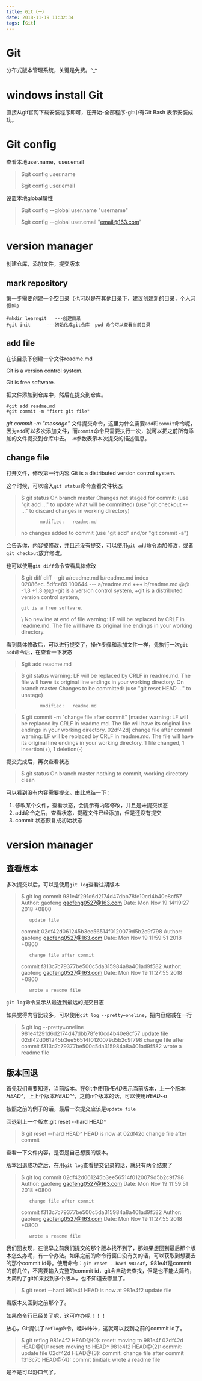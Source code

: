 ```yaml
---
title: Git（一）
date: 2018-11-19 11:32:34
tags: [Git]
---
```


# Git

分布式版本管理系统，关键是免费。^_^

# windows install Git

直接从git官网下载安装程序即可，在开始-全部程序-git中有Git Bash 表示安装成功。

# Git config

查看本地user.name，user.email

>    $git config user.name
>
>    $git config user.email

设置本地global属性

>    $git config --global user.name "username"
>
>    $git config --global user.email "email@163.com"

# version manager

创建仓库，添加文件，提交版本

<!-- more -->

## mark repository

第一步需要创建一个空目录（也可以是在其他目录下，建议创建新的目录，个人习惯哈）

```shll
#mkdir learngit   ---创建目录
#git init      ---初始化成git仓库  pwd 命令可以查看当前目录
```

## add file

在该目录下创建一个文件readme.md

Git is a version control system.

Git is free software.

把文件添加到仓库中，然后在提交到仓库。

```shll
#git add readme.md
#git commit -m "fisrt git file"
```

*git commit -m "message"* 文件提交命令，这里为什么需要`add`和`commit`命令呢，因为`add`可以多次添加文件，而`commit`命令只需要执行一次，就可以把之前所有添加的文件提交到仓库中去。 `-m`参数表示本次提交的描述信息。

## change file

打开文件，修改第一行内容  Git is a distributed version control system.

这个时候，可以输入`git status`命令查看文件状态

>    $ git status
>    On branch master
>    Changes not staged for commit:
>      (use "git add <file>..." to update what will be committed)
>      (use "git checkout -- <file>..." to discard changes in working directory)
>
>            modified:   readme.md
>
>    no changes added to commit (use "git add" and/or "git commit -a")
>

会告诉你，内容被修改，并且还没有提交，可以使用`git add`命令添加修改，或者`git checkout`放弃修改。

也可以使用`git diff`命令查看具体修改

>    $ git diff
>    diff --git a/readme.md b/readme.md
>    index 02086ec..5dfce89 100644
>    --- a/readme.md
>    +++ b/readme.md
>    @@ -1,3 +1,3 @@
>    -git is a version control system,
>    +git is a distributed version control system,
>
>     git is a free software.
>    \ No newline at end of file
>    warning: LF will be replaced by CRLF in readme.md.
>    The file will have its original line endings in your working directory.
>

看到具体修改后，可以进行提交了，操作步骤和添加文件一样，先执行一次`git add`命令后，在查看一下状态

>    $git add readme.md

>    $ git status
>    warning: LF will be replaced by CRLF in readme.md.
>    The file will have its original line endings in your working directory.
>    On branch master
>    Changes to be committed:
>      (use "git reset HEAD <file>..." to unstage)
>
>            modified:   readme.md

>    $ git commit -m "change file after commit"
>    [master warning: LF will be replaced by CRLF in readme.md.
>    The file will have its original line endings in your working directory.
>    02df42d] change file after commit
>    warning: LF will be replaced by CRLF in readme.md.
>    The file will have its original line endings in your working directory.
>     1 file changed, 1 insertion(+), 1 deletion(-)

提交完成后，再次查看状态

>    $ git status
>    On branch master
>    nothing to commit, working directory clean

可以看到没有内容需要提交。由此总结一下：

1.   修改某个文件，查看状态，会提示有内容修改，并且是未提交状态
2.   add命令之后，查看状态，提醒文件已经添加，但是还没有提交
3.   commit 状态恢复成初始状态

# version manager

## 查看版本

多次提交以后，可以是使用`git log`查看往期版本

>    $ git log
>    commit 981e4f291d6d2174d47dbb78fe10cd4b40e8cf57
>    Author: gaofeng <gaofeng0527@163.com>
>    Date:   Mon Nov 19 14:19:27 2018 +0800
>
>        update file
>
>    commit 02df42d061245b3ee56514f0120079d5b2c9f798
>    Author: gaofeng <gaofeng0527@163.com>
>    Date:   Mon Nov 19 11:59:51 2018 +0800
>
>        change file after commit
>
>    commit f313c7c79377be500c5da315984a8a401ad9f582
>    Author: gaofeng <gaofeng0527@163.com>
>    Date:   Mon Nov 19 11:27:55 2018 +0800
>
>        wrote a readme file

`git log`命令显示从最近到最远的提交日志

如果觉得内容比较多，可以使用`git log --pretty=oneline`，把内容缩减在一行

>    $ git log --pretty=oneline
>    981e4f291d6d2174d47dbb78fe10cd4b40e8cf57 update file
>    02df42d061245b3ee56514f0120079d5b2c9f798 change file after commit
>    f313c7c79377be500c5da315984a8a401ad9f582 wrote a readme file

## 版本回退

首先我们需要知道，当前版本。在Git中使用*HEAD*表示当前版本，上一个版本*HEAD^*，上上个版本*HEAD^^*，之前n个版本的话，可以使用*HEAD~n*

按照之前的例子的话，最后一次提交应该是`update file`

回退到上一个版本:git reset --hard HEAD^

>    $ git reset --hard HEAD^
>    HEAD is now at 02df42d change file after commit

查看一下文件内容，是否是自己想要的版本。

版本回退成功之后，在用`git log`查看提交记录的话，就只有两个结果了

>    $ git log
>    commit 02df42d061245b3ee56514f0120079d5b2c9f798
>    Author: gaofeng <gaofeng0527@163.com>
>    Date:   Mon Nov 19 11:59:51 2018 +0800
>
>        change file after commit
>
>    commit f313c7c79377be500c5da315984a8a401ad9f582
>    Author: gaofeng <gaofeng0527@163.com>
>    Date:   Mon Nov 19 11:27:55 2018 +0800
>
>        wrote a readme file

我们回发现，在很早之前我们提交的那个版本找不到了，那如果想回到最后那个版本怎么办呢，有一个办法。如果之前的命令行窗口没有关的话，可以获取到想要去的那个commit id号。使用命令：`git reset --hard 981e4f`，981e4f是commit的前几位，不需要输入完整的commit id，git会自动去查找，但是也不能太简约，太简约了git如果找到多个版本，也不知道去哪里了。

>    $ git reset --hard 981e4f
>    HEAD is now at 981e4f2 update file

看版本又回到之前那个了。

如果命令行已经关了呢，这可咋办呢！！！

放心，Git提供了`reflog`命令，哇咔咔咔，这就可以找到之前的commit id了。

>    $ git reflog
>    981e4f2 HEAD@{0}: reset: moving to 981e4f
>    02df42d HEAD@{1}: reset: moving to HEAD^
>    981e4f2 HEAD@{2}: commit: update file
>    02df42d HEAD@{3}: commit: change file after commit
>    f313c7c HEAD@{4}: commit (initial): wrote a readme file

是不是可以舒口气了。